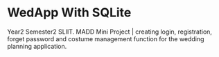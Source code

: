 # WedApp With SQLite
Year2 Semester2 SLIIT. MADD Mini Project | creating login, registration, forget password and costume management function for the wedding planning application.
